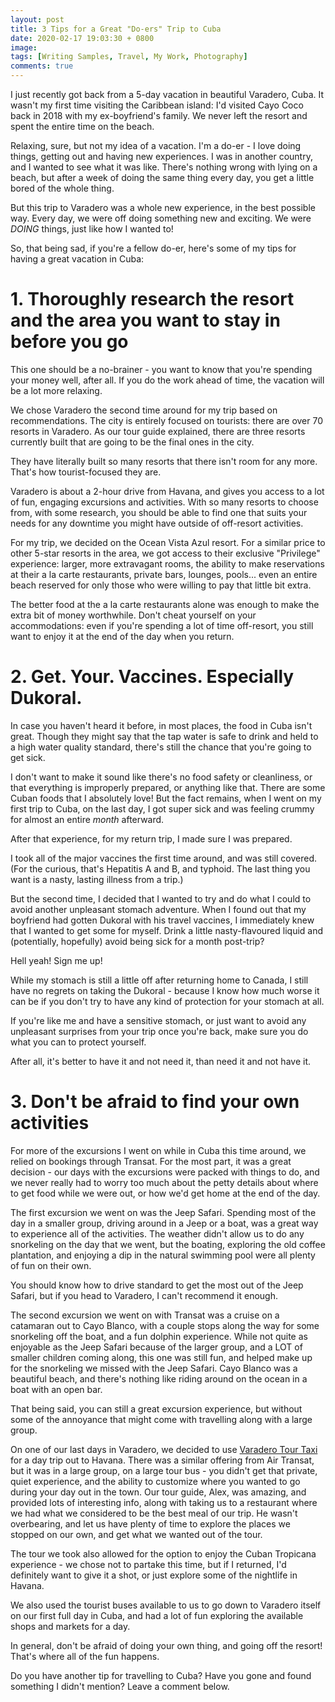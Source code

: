 ```yaml
---
layout: post
title: 3 Tips for a Great "Do-ers" Trip to Cuba
date: 2020-02-17 19:03:30 + 0800
image:
tags: [Writing Samples, Travel, My Work, Photography]
comments: true
---
```

I just recently got back from a 5-day vacation in beautiful Varadero, Cuba. It wasn't my first time visiting the Caribbean island: I'd visited Cayo Coco back in 2018 with my ex-boyfriend's family. We never left the resort and spent the entire time on the beach.

Relaxing, sure, but not my idea of a vacation. I'm a do-er - I love doing things, getting out and having new experiences. I was in another country, and I wanted to see what it was like. There's nothing wrong with lying on a beach, but after a week of doing the same thing every day, you get a little bored of the whole thing.

But this trip to Varadero was a whole new experience, in the best possible way. Every day, we were off doing something new and exciting. We were <i>DOING</i> things, just like how I wanted to!

So, that being sad, if you're a fellow do-er, here's some of my tips for having a great vacation in Cuba:

# 1. Thoroughly research the resort and the area you want to stay in before you go #
This one should be a no-brainer - you want to know that you're spending your money well, after all. If you do the work ahead of time, the vacation will be a lot more relaxing.

We chose Varadero the second time around for my trip based on recommendations. The city is entirely focused on tourists: there are over 70 resorts in Varadero. As our tour guide explained, there are three resorts currently built that are going to be the final ones in the city.

They have literally built so many resorts that there isn't room for any more. That's how tourist-focused they are.

Varadero is about a 2-hour drive from Havana, and gives you access to a lot of fun, engaging excursions and activities. With so many resorts to choose from, with some research, you should be able to find one that suits your needs for any downtime you might have outside of off-resort activities.

For my trip, we decided on the Ocean Vista Azul resort. For a similar price to other 5-star resorts in the area, we got access to their exclusive "Privilege" experience: larger, more extravagant rooms, the ability to make reservations at their a la carte restaurants, private bars, lounges, pools... even an entire beach reserved for only those who were willing to pay that little bit extra.

The better food at the a la carte restaurants alone was enough to make the extra bit of money worthwhile. Don't cheat yourself on your accommodations: even if you're spending a lot of time off-resort, you still want to enjoy it at the end of the day when you return.

# 2. Get. Your. Vaccines. Especially Dukoral. #
In case you haven't heard it before, in most places, the food in Cuba isn't great. Though they might say that the tap water is safe to drink and held to a high water quality standard, there's still the chance that you're going to get sick.

I don't want to make it sound like there's no food safety or cleanliness, or that everything is improperly prepared, or anything like that. There are some Cuban foods that I absolutely love! But the fact remains, when I went on my first trip to Cuba, on the last day, I got super sick and was feeling crummy for almost an entire <i>month</i> afterward.

After that experience, for my return trip, I made sure I was prepared.

I took all of the major vaccines the first time around, and was still covered. (For the curious, that's Hepatitis A and B, and typhoid. The last thing you want is a nasty, lasting illness from a trip.)

But the second time, I decided that I wanted to try and do what I could to avoid another unpleasant stomach adventure. When I found out that my boyfriend had gotten Dukoral with his travel vaccines, I immediately knew that I wanted to get some for myself. Drink a little nasty-flavoured liquid and (potentially, hopefully) avoid being sick for a month post-trip?

Hell yeah! Sign me up!

While my stomach is still a little off after returning home to Canada, I still have no regrets on taking the Dukoral - because I know how much worse it can be if you don't try to have any kind of protection for your stomach at all.

If you're like me and have a sensitive stomach, or just want to avoid any unpleasant surprises from your trip once you're back, make sure you do what you can to protect yourself.

After all, it's better to have it and not need it, than need it and not have it.

# 3. Don't be afraid to find your own activities #
For more of the excursions I went on while in Cuba this time around, we relied on bookings through Transat. For the most part, it was a great decision - our days with the excursions were packed with things to do, and we never really had to worry too much about the petty details about where to get food while we were out, or how we'd get home at the end of the day.

The first excursion we went on was the Jeep Safari. Spending most of the day in a smaller group, driving around in a Jeep or a boat, was a great way to experience all of the activities. The weather didn't allow us to do any snorkeling on the day that we went, but the boating, exploring the old coffee plantation, and enjoying a dip in the natural swimming pool were all plenty of fun on their own.

You should know how to drive standard to get the most out of the Jeep Safari, but if you head to Varadero, I can't recommend it enough.

The second excursion we went on with Transat was a cruise on a catamaran out to Cayo Blanco, with a couple stops along the way for some snorkeling off the boat, and a fun dolphin experience. While not quite as enjoyable as the Jeep Safari because of the larger group, and a LOT of smaller children coming along, this one was still fun, and helped make up for the snorkeling we missed with the Jeep Safari. Cayo Blanco was a beautiful beach, and there's nothing like riding around on the ocean in a boat with an open bar.

That being said, you can still a great excursion experience, but without some of the annoyance that might come with travelling along with a large group.

On one of our last days in Varadero, we decided to use [Varadero Tour Taxi](https://www.varaderotourtaxi.com/) for a day trip out to Havana. There was a similar offering from Air Transat, but it was in a large group, on a large tour bus - you didn't get that private, quiet experience, and the ability to customize where you wanted to go during your day out in the town. Our tour guide, Alex, was amazing, and provided lots of interesting info, along with taking us to a restaurant where we had what we considered to be the best meal of our trip. He wasn't overbearing, and let us have plenty of time to explore the places we stopped on our own, and get what we wanted out of the tour.

The tour we took also allowed for the option to enjoy the Cuban Tropicana experience - we chose not to partake this time, but if I returned, I'd definitely want to give it a shot, or just explore some of the nightlife in Havana.

We also used the tourist buses available to us to go down to Varadero itself on our first full day in Cuba, and had a lot of fun exploring the available shops and markets for a day.

In general, don't be afraid of doing your own thing, and going off the resort! That's where all of the fun happens.


Do you have another tip for travelling to Cuba? Have you gone and found something I didn't mention? Leave a comment below.
